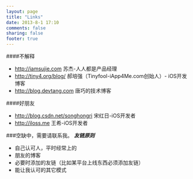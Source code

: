 ```yaml
---
layout: page
title: "Links"
date: 2013-8-1 17:10
comments: false
sharing: false
footer: true
---
```


####不解释
*	http://iamsujie.com			苏杰-人人都是产品经理
*	http://tiny4.org/blog/		郝培强（Tinyfool-iApp4Me.com创始人）- iOS开发博客
*	http://blog.devtang.com		唐巧的技术博客

####好朋友
*	http://blog.csdn.net/songhongri		宋红日-iOS开发者
*	http://iloss.me						王希-iOS开发者


###空缺中，需要请联系我。
***友链原则***  

*	自己认可人，平时经常上的
*	朋友的博客
*	必要时添加的友链（比如某平台上线东西必须添加友链）
*	能让我认可的其它模式